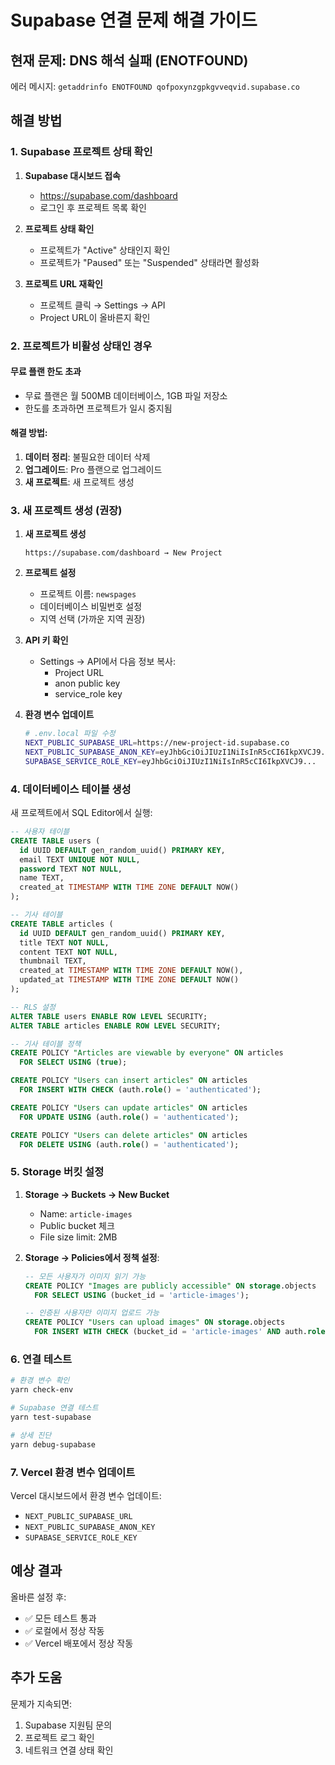 # Supabase 연결 문제 해결 가이드

## 현재 문제: DNS 해석 실패 (ENOTFOUND)

에러 메시지: `getaddrinfo ENOTFOUND qofpoxynzgpkgvveqvid.supabase.co`

## 해결 방법

### 1. Supabase 프로젝트 상태 확인

1. **Supabase 대시보드 접속**
   - https://supabase.com/dashboard
   - 로그인 후 프로젝트 목록 확인

2. **프로젝트 상태 확인**
   - 프로젝트가 "Active" 상태인지 확인
   - 프로젝트가 "Paused" 또는 "Suspended" 상태라면 활성화

3. **프로젝트 URL 재확인**
   - 프로젝트 클릭 → Settings → API
   - Project URL이 올바른지 확인

### 2. 프로젝트가 비활성 상태인 경우

#### 무료 플랜 한도 초과
- 무료 플랜은 월 500MB 데이터베이스, 1GB 파일 저장소
- 한도를 초과하면 프로젝트가 일시 중지됨

#### 해결 방법:
1. **데이터 정리**: 불필요한 데이터 삭제
2. **업그레이드**: Pro 플랜으로 업그레이드
3. **새 프로젝트**: 새 프로젝트 생성

### 3. 새 프로젝트 생성 (권장)

1. **새 프로젝트 생성**
   ```
   https://supabase.com/dashboard → New Project
   ```

2. **프로젝트 설정**
   - 프로젝트 이름: `newspages`
   - 데이터베이스 비밀번호 설정
   - 지역 선택 (가까운 지역 권장)

3. **API 키 확인**
   - Settings → API에서 다음 정보 복사:
     - Project URL
     - anon public key
     - service_role key

4. **환경 변수 업데이트**
   ```bash
   # .env.local 파일 수정
   NEXT_PUBLIC_SUPABASE_URL=https://new-project-id.supabase.co
   NEXT_PUBLIC_SUPABASE_ANON_KEY=eyJhbGciOiJIUzI1NiIsInR5cCI6IkpXVCJ9...
   SUPABASE_SERVICE_ROLE_KEY=eyJhbGciOiJIUzI1NiIsInR5cCI6IkpXVCJ9...
   ```

### 4. 데이터베이스 테이블 생성

새 프로젝트에서 SQL Editor에서 실행:

```sql
-- 사용자 테이블
CREATE TABLE users (
  id UUID DEFAULT gen_random_uuid() PRIMARY KEY,
  email TEXT UNIQUE NOT NULL,
  password TEXT NOT NULL,
  name TEXT,
  created_at TIMESTAMP WITH TIME ZONE DEFAULT NOW()
);

-- 기사 테이블
CREATE TABLE articles (
  id UUID DEFAULT gen_random_uuid() PRIMARY KEY,
  title TEXT NOT NULL,
  content TEXT NOT NULL,
  thumbnail TEXT,
  created_at TIMESTAMP WITH TIME ZONE DEFAULT NOW(),
  updated_at TIMESTAMP WITH TIME ZONE DEFAULT NOW()
);

-- RLS 설정
ALTER TABLE users ENABLE ROW LEVEL SECURITY;
ALTER TABLE articles ENABLE ROW LEVEL SECURITY;

-- 기사 테이블 정책
CREATE POLICY "Articles are viewable by everyone" ON articles
  FOR SELECT USING (true);

CREATE POLICY "Users can insert articles" ON articles
  FOR INSERT WITH CHECK (auth.role() = 'authenticated');

CREATE POLICY "Users can update articles" ON articles
  FOR UPDATE USING (auth.role() = 'authenticated');

CREATE POLICY "Users can delete articles" ON articles
  FOR DELETE USING (auth.role() = 'authenticated');
```

### 5. Storage 버킷 설정

1. **Storage → Buckets → New Bucket**
   - Name: `article-images`
   - Public bucket 체크
   - File size limit: 2MB

2. **Storage → Policies에서 정책 설정**:
   ```sql
   -- 모든 사용자가 이미지 읽기 가능
   CREATE POLICY "Images are publicly accessible" ON storage.objects
     FOR SELECT USING (bucket_id = 'article-images');

   -- 인증된 사용자만 이미지 업로드 가능
   CREATE POLICY "Users can upload images" ON storage.objects
     FOR INSERT WITH CHECK (bucket_id = 'article-images' AND auth.role() = 'authenticated');
   ```

### 6. 연결 테스트

```bash
# 환경 변수 확인
yarn check-env

# Supabase 연결 테스트
yarn test-supabase

# 상세 진단
yarn debug-supabase
```

### 7. Vercel 환경 변수 업데이트

Vercel 대시보드에서 환경 변수 업데이트:
- `NEXT_PUBLIC_SUPABASE_URL`
- `NEXT_PUBLIC_SUPABASE_ANON_KEY`
- `SUPABASE_SERVICE_ROLE_KEY`

## 예상 결과

올바른 설정 후:
- ✅ 모든 테스트 통과
- ✅ 로컬에서 정상 작동
- ✅ Vercel 배포에서 정상 작동

## 추가 도움

문제가 지속되면:
1. Supabase 지원팀 문의
2. 프로젝트 로그 확인
3. 네트워크 연결 상태 확인 